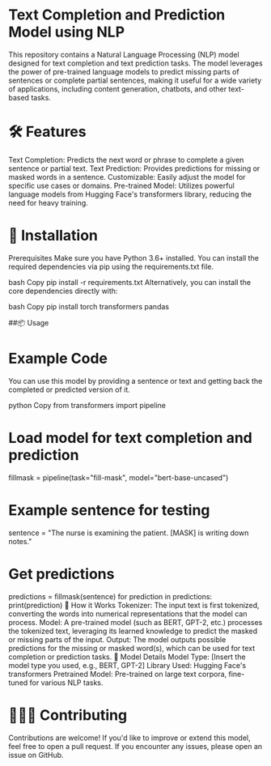 # Text Completion and Prediction Model using NLP
This repository contains a Natural Language Processing (NLP) model designed for text completion and text prediction tasks. The model leverages the power of pre-trained language models to predict missing parts of sentences or complete partial sentences, making it useful for a wide variety of applications, including content generation, chatbots, and other text-based tasks.

# 🛠️ Features
Text Completion: Predicts the next word or phrase to complete a given sentence or partial text.
Text Prediction: Provides predictions for missing or masked words in a sentence.
Customizable: Easily adjust the model for specific use cases or domains.
Pre-trained Model: Utilizes powerful language models from Hugging Face's transformers library, reducing the need for heavy training.

# 🚀 Installation
Prerequisites
Make sure you have Python 3.6+ installed. You can install the required dependencies via pip using the requirements.txt file.

bash
Copy
pip install -r requirements.txt
Alternatively, you can install the core dependencies directly with:

bash
Copy
pip install torch transformers pandas

##📦 Usage
# Example Code
You can use this model by providing a sentence or text and getting back the completed or predicted version of it.

python
Copy
from transformers import pipeline

# Load model for text completion and prediction
fillmask = pipeline(task="fill-mask", model="bert-base-uncased")

# Example sentence for testing
sentence = "The nurse is examining the patient. [MASK] is writing down notes."

# Get predictions
predictions = fillmask(sentence)
for prediction in predictions:
    print(prediction)
🔧 How it Works
Tokenizer: The input text is first tokenized, converting the words into numerical representations that the model can process.
Model: A pre-trained model (such as BERT, GPT-2, etc.) processes the tokenized text, leveraging its learned knowledge to predict the masked or missing parts of the input.
Output: The model outputs possible predictions for the missing or masked word(s), which can be used for text completion or prediction tasks.
📑 Model Details
Model Type: [Insert the model type you used, e.g., BERT, GPT-2]
Library Used: Hugging Face's transformers
Pretrained Model: Pre-trained on large text corpora, fine-tuned for various NLP tasks.

# 🧑‍🤝‍🧑 Contributing
Contributions are welcome! If you'd like to improve or extend this model, feel free to open a pull request. If you encounter any issues, please open an issue on GitHub.


